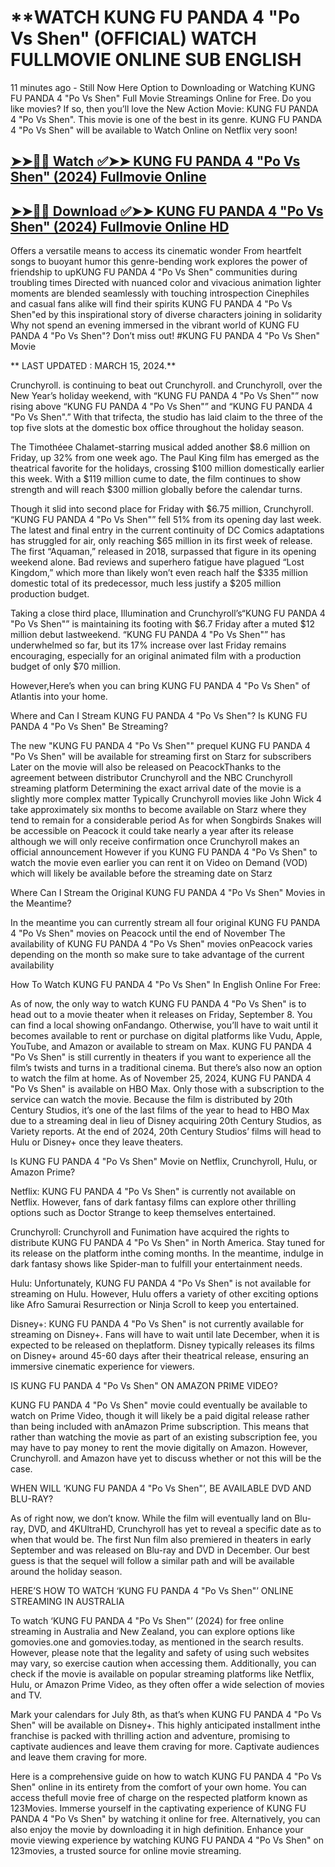 # **WATCH KUNG FU PANDA 4 "Po Vs Shen" (OFFICIAL) WATCH FULLMOVIE ONLINE SUB ENGLISH

11 minutes ago - Still Now Here Option to Downloading or Watching KUNG FU PANDA 4 "Po Vs Shen" Full Movie Streamings Online for Free. Do you like movies? If so, then you’ll love the New Action Movie: KUNG FU PANDA 4 "Po Vs Shen". This movie is one of the best in its genre. KUNG FU PANDA 4 "Po Vs Shen" will be available to Watch Online on Netflix very soon!

## [➤➤🔴📱 Watch ✅➤➤ KUNG FU PANDA 4 "Po Vs Shen" (2024) Fullmovie Online](https://prime.kingmovies25.org/movie/1011985/kung-fu-panda-4.html)

## [➤➤🔴📱 Download ✅➤➤ KUNG FU PANDA 4 "Po Vs Shen" (2024) Fullmovie Online HD](https://prime.kingmovies25.org/movie/1011985/kung-fu-panda-4.html)

Offers a versatile means to access its cinematic wonder From heartfelt songs to buoyant humor this genre-bending work explores the power of friendship to upKUNG FU PANDA 4 "Po Vs Shen" communities during troubling times Directed with nuanced color and vivacious animation lighter moments are blended seamlessly with touching introspection Cinephiles and casual fans alike will find their spirits KUNG FU PANDA 4 "Po Vs Shen"ed by this inspirational story of diverse characters joining in solidarity Why not spend an evening immersed in the vibrant world of KUNG FU PANDA 4 "Po Vs Shen"? Don’t miss out! #KUNG FU PANDA 4 "Po Vs Shen" Movie

** LAST UPDATED : MARCH 15, 2024.**

Crunchyroll. is continuing to beat out Crunchyroll. and Crunchyroll, over the New Year’s holiday weekend, with “KUNG FU PANDA 4 "Po Vs Shen"” now rising above “KUNG FU PANDA 4 "Po Vs Shen"” and “KUNG FU PANDA 4 "Po Vs Shen".” With that trifecta, the studio has laid claim to the three of the top five slots at the domestic box office throughout the holiday season.

The Timothéee Chalamet-starring musical added another $8.6 million on Friday, up 32% from one week ago. The Paul King film has emerged as the theatrical favorite for the holidays, crossing $100 million domestically earlier this week. With a $119 million cume to date, the film continues to show strength and will reach $300 million globally before the calendar turns.

Though it slid into second place for Friday with $6.75 million, Crunchyroll. “KUNG FU PANDA 4 "Po Vs Shen"” fell 51% from its opening day last week. The latest and final entry in the current continuity of DC Comics adaptations has struggled for air, only reaching $65 million in its first week of release. The first “Aquaman,” released in 2018, surpassed that figure in its opening weekend alone. Bad reviews and superhero fatigue have plagued “Lost Kingdom,” which more than likely won’t even reach half the $335 million domestic total of its predecessor, much less justify a $205 million production budget.

Taking a close third place, Illumination and Crunchyroll’s“KUNG FU PANDA 4 "Po Vs Shen"” is maintaining its footing with $6.7 Friday after a muted $12 million debut lastweekend. “KUNG FU PANDA 4 "Po Vs Shen"” has underwhelmed so far, but its 17% increase over last Friday remains encouraging, especially for an original animated film with a production budget of only $70 million.

However,Here’s when you can bring KUNG FU PANDA 4 "Po Vs Shen" of Atlantis into your home.

Where and Can I Stream KUNG FU PANDA 4 "Po Vs Shen"? Is KUNG FU PANDA 4 "Po Vs Shen" Be Streaming?

The new "KUNG FU PANDA 4 "Po Vs Shen"" prequel KUNG FU PANDA 4 "Po Vs Shen" will be available for streaming first on Starz for subscribers Later on the movie will also be released on PeacockThanks to the agreement between distributor Crunchyroll and the NBC Crunchyroll streaming platform Determining the exact arrival date of the movie is a slightly more complex matter Typically Crunchyroll movies like John Wick 4 take approximately six months to become available on Starz where they tend to remain for a considerable period As for when Songbirds Snakes will be accessible on Peacock it could take nearly a year after its release although we will only receive confirmation once Crunchyroll makes an official announcement However if you KUNG FU PANDA 4 "Po Vs Shen" to watch the movie even earlier you can rent it on Video on Demand (VOD) which will likely be available before the streaming date on Starz

Where Can I Stream the Original KUNG FU PANDA 4 "Po Vs Shen" Movies in the Meantime?

In the meantime you can currently stream all four original KUNG FU PANDA 4 "Po Vs Shen" movies on Peacock until the end of November The availability of KUNG FU PANDA 4 "Po Vs Shen" movies onPeacock varies depending on the month so make sure to take advantage of the current availability

How To Watch KUNG FU PANDA 4 "Po Vs Shen" In English Online For Free:

As of now, the only way to watch KUNG FU PANDA 4 "Po Vs Shen" is to head out to a movie theater when it releases on Friday, September 8. You can find a local showing onFandango. Otherwise, you’ll have to wait until it becomes available to rent or purchase on digital platforms like Vudu, Apple, YouTube, and Amazon or available to stream on Max. KUNG FU PANDA 4 "Po Vs Shen" is still currently in theaters if you want to experience all the film’s twists and turns in a traditional cinema. But there’s also now an option to watch the film at home. As of November 25, 2024, KUNG FU PANDA 4 "Po Vs Shen" is available on HBO Max. Only those with a subscription to the service can watch the movie. Because the film is distributed by 20th Century Studios, it’s one of the last films of the year to head to HBO Max due to a streaming deal in lieu of Disney acquiring 20th Century Studios, as Variety reports. At the end of 2024, 20th Century Studios’ films will head to Hulu or Disney+ once they leave theaters.

Is KUNG FU PANDA 4 "Po Vs Shen" Movie on Netflix, Crunchyroll, Hulu, or Amazon Prime?

Netflix: KUNG FU PANDA 4 "Po Vs Shen" is currently not available on Netflix. However, fans of dark fantasy films can explore other thrilling options such as Doctor Strange to keep themselves entertained.

Crunchyroll: Crunchyroll and Funimation have acquired the rights to distribute KUNG FU PANDA 4 "Po Vs Shen" in North America. Stay tuned for its release on the platform inthe coming months. In the meantime, indulge in dark fantasy shows like Spider-man to fulfill your entertainment needs.

Hulu: Unfortunately, KUNG FU PANDA 4 "Po Vs Shen" is not available for streaming on Hulu. However, Hulu offers a variety of other exciting options like Afro Samurai Resurrection or Ninja Scroll to keep you entertained.

Disney+: KUNG FU PANDA 4 "Po Vs Shen" is not currently available for streaming on Disney+. Fans will have to wait until late December, when it is expected to be released on theplatform. Disney typically releases its films on Disney+ around 45-60 days after their theatrical release, ensuring an immersive cinematic experience for viewers.

IS KUNG FU PANDA 4 "Po Vs Shen" ON AMAZON PRIME VIDEO?

KUNG FU PANDA 4 "Po Vs Shen" movie could eventually be available to watch on Prime Video, though it will likely be a paid digital release rather than being included with anAmazon Prime subscription. This means that rather than watching the movie as part of an existing subscription fee, you may have to pay money to rent the movie digitally on Amazon. However, Crunchyroll. and Amazon have yet to discuss whether or not this will be the case.

WHEN WILL ‘KUNG FU PANDA 4 "Po Vs Shen"’, BE AVAILABLE DVD AND BLU-RAY?

As of right now, we don’t know. While the film will eventually land on Blu-ray, DVD, and 4KUltraHD, Crunchyroll has yet to reveal a specific date as to when that would be. The first Nun film also premiered in theaters in early September and was released on Blu-ray and DVD in December. Our best guess is that the sequel will follow a similar path and will be available around the holiday season.

HERE’S HOW TO WATCH ‘KUNG FU PANDA 4 "Po Vs Shen"’ ONLINE STREAMING IN AUSTRALIA

To watch ‘KUNG FU PANDA 4 "Po Vs Shen"’ (2024) for free online streaming in Australia and New Zealand, you can explore options like gomovies.one and gomovies.today, as mentioned in the search results. However, please note that the legality and safety of using such websites may vary, so exercise caution when accessing them. Additionally, you can check if the movie is available on popular streaming platforms like Netflix, Hulu, or Amazon Prime Video, as they often offer a wide selection of movies and TV.

Mark your calendars for July 8th, as that’s when KUNG FU PANDA 4 "Po Vs Shen" will be available on Disney+. This highly anticipated installment inthe franchise is packed with thrilling action and adventure, promising to captivate audiences and leave them craving for more. Captivate audiences and leave them craving for more.

Here is a comprehensive guide on how to watch KUNG FU PANDA 4 "Po Vs Shen" online in its entirety from the comfort of your own home. You can access thefull movie free of charge on the respected platform known as 123Movies. Immerse yourself in the captivating experience of KUNG FU PANDA 4 "Po Vs Shen" by watching it online for free. Alternatively, you can also enjoy the movie by downloading it in high definition. Enhance your movie viewing experience by watching KUNG FU PANDA 4 "Po Vs Shen" on 123movies, a trusted source for online movie streaming.
